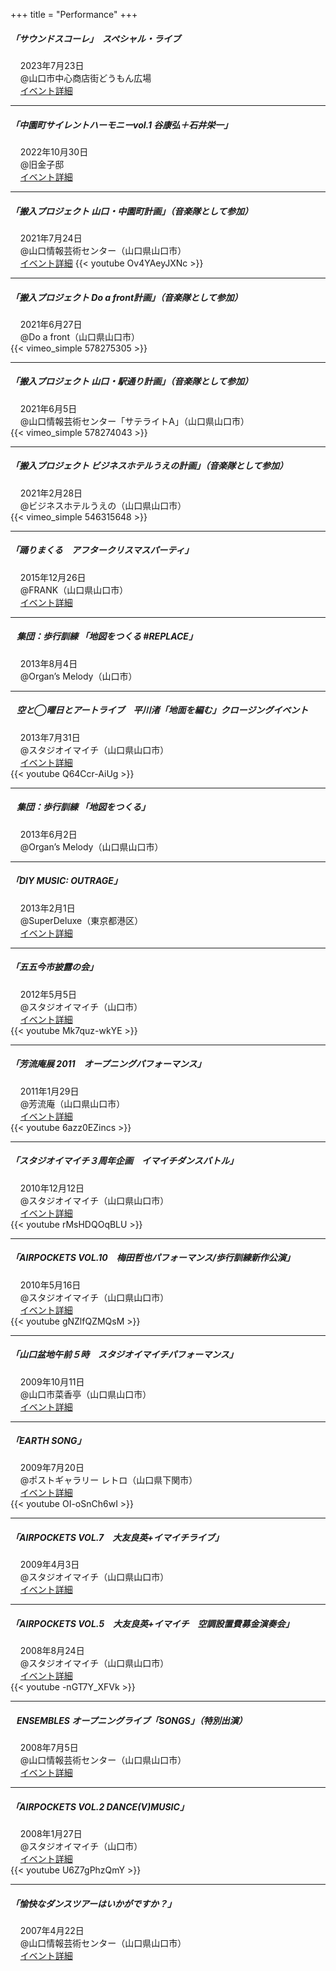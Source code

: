 +++
title = "Performance"
+++

##### 「サウンドスコーレ」　スペシャル・ライブ  
&nbsp;&nbsp;&nbsp;&nbsp;2023年7月23日  
&nbsp;&nbsp;&nbsp;&nbsp;@山口市中心商店街どうもん広場  
&nbsp;&nbsp;&nbsp;&nbsp;[イベント詳細](https://www.ycam.jp/events/2023/sound-schole/)  

***

##### 「中園町サイレントハーモニーvol.1 谷康弘＋石井栄一」  
&nbsp;&nbsp;&nbsp;&nbsp;2022年10月30日  
&nbsp;&nbsp;&nbsp;&nbsp;@旧金子邸  
&nbsp;&nbsp;&nbsp;&nbsp;[イベント詳細](https://www.ycam.jp/events/2022/nakazonocho-silent-harmony-vol1/)  

***

##### 「搬入プロジェクト 山口・中園町計画」（音楽隊として参加）  
&nbsp;&nbsp;&nbsp;&nbsp;2021年7月24日  
&nbsp;&nbsp;&nbsp;&nbsp;@山口情報芸術センター（山口県山口市）  
&nbsp;&nbsp;&nbsp;&nbsp;[イベント詳細](https://www.ycam.jp/events/2021/ycam-performance-lounge-7/)
{{< youtube Ov4YAeyJXNc >}}  

***

##### 「搬入プロジェクト Do a front計画」（音楽隊として参加）  
&nbsp;&nbsp;&nbsp;&nbsp;2021年6月27日  
&nbsp;&nbsp;&nbsp;&nbsp;@Do a front（山口県山口市）  
{{< vimeo_simple 578275305 >}}  

***

##### 「搬入プロジェクト 山口・駅通り計画」（音楽隊として参加）  
&nbsp;&nbsp;&nbsp;&nbsp;2021年6月5日  
&nbsp;&nbsp;&nbsp;&nbsp;@山口情報芸術センター「サテライトA」（山口県山口市）    
{{< vimeo_simple 578274043 >}}  

***

##### 「搬入プロジェクト ビジネスホテルうえの計画」（音楽隊として参加）  
&nbsp;&nbsp;&nbsp;&nbsp;2021年2月28日  
&nbsp;&nbsp;&nbsp;&nbsp;@ビジネスホテルうえの（山口県山口市）  
{{< vimeo_simple 546315648 >}}  

***

##### 「踊りまくる　アフタークリスマスパーティ」  
&nbsp;&nbsp;&nbsp;&nbsp;2015年12月26日  
&nbsp;&nbsp;&nbsp;&nbsp;@FRANK（山口県山口市）  
&nbsp;&nbsp;&nbsp;&nbsp;[イベント詳細](https://www.facebook.com/yoshika.matsutomi/posts/pfbid02tCDvMgdfsQiCiqTNCRLzpT9FMFVHMdjvAh1xx8LG6n8X7fH2P3EfhzMgyy7yziWZl)  

***

##### &nbsp;&nbsp;&nbsp;集団：歩行訓練 「地図をつくる #REPLACE」  
&nbsp;&nbsp;&nbsp;&nbsp;2013年8月4日  
&nbsp;&nbsp;&nbsp;&nbsp;@Organ’s Melody（山口市）  

***

##### &nbsp;&nbsp;&nbsp;空と◯曜日とアートライブ　平川渚「地面を編む」クロージングイベント  
&nbsp;&nbsp;&nbsp;&nbsp;2013年7月31日  
&nbsp;&nbsp;&nbsp;&nbsp;@スタジオイマイチ（山口県山口市）  
&nbsp;&nbsp;&nbsp;&nbsp;[イベント詳細](https://imaichi.net/?p=1929)  
{{< youtube Q64Ccr-AiUg >}}

***

##### &nbsp;&nbsp;&nbsp;集団：歩行訓練 「地図をつくる」  
&nbsp;&nbsp;&nbsp;&nbsp;2013年6月2日  
&nbsp;&nbsp;&nbsp;&nbsp;@Organ’s Melody（山口県山口市）  

***

##### 「DIY MUSIC: OUTRAGE」  
&nbsp;&nbsp;&nbsp;&nbsp;2013年2月1日  
&nbsp;&nbsp;&nbsp;&nbsp;@SuperDeluxe（東京都港区）  
&nbsp;&nbsp;&nbsp;&nbsp;[イベント詳細](https://makezine.jp/event/diymusic01/)  

***

##### 「五五今市披露の会」  
&nbsp;&nbsp;&nbsp;&nbsp;2012年5月5日  
&nbsp;&nbsp;&nbsp;&nbsp;@スタジオイマイチ（山口市）  
&nbsp;&nbsp;&nbsp;&nbsp;[イベント詳細](https://imaichi.net/?p=1229)  
{{< youtube Mk7quz-wkYE >}}  

***

##### 「芳流庵展 2011　オープニングパフォーマンス」  
&nbsp;&nbsp;&nbsp;&nbsp;2011年1月29日  
&nbsp;&nbsp;&nbsp;&nbsp;@芳流庵（山口県山口市）  
&nbsp;&nbsp;&nbsp;&nbsp;[イベント詳細](https://www.cbc-net.com/topic/2011/01/ho-ryu-ann-ten/)  
{{< youtube 6azz0EZincs >}}  

***

##### 「スタジオイマイチ３周年企画　イマイチダンスバトル」  
&nbsp;&nbsp;&nbsp;&nbsp;2010年12月12日  
&nbsp;&nbsp;&nbsp;&nbsp;@スタジオイマイチ（山口県山口市）  
&nbsp;&nbsp;&nbsp;&nbsp;[イベント詳細](https://imaichi.net/?p=333)  
{{< youtube rMsHDQOqBLU >}}  

***

##### 「AIRPOCKETS VOL.10　梅田哲也パフォーマンス/歩行訓練新作公演」  
&nbsp;&nbsp;&nbsp;&nbsp;2010年5月16日  
&nbsp;&nbsp;&nbsp;&nbsp;@スタジオイマイチ（山口県山口市）  
&nbsp;&nbsp;&nbsp;&nbsp;[イベント詳細](https://imaichi.net/?p=272)  
{{< youtube gNZlfQZMQsM >}}  

***

##### 「山口盆地午前５時　スタジオイマイチパフォーマンス」  
&nbsp;&nbsp;&nbsp;&nbsp;2009年10月11日  
&nbsp;&nbsp;&nbsp;&nbsp;@山口市菜香亭（山口県山口市）  
&nbsp;&nbsp;&nbsp;&nbsp;[イベント詳細](https://artscape.jp/blogs/blog2/2009/10/_yamaguchi_valley_section_5am.html)  

***

##### 「EARTH SONG」  
&nbsp;&nbsp;&nbsp;&nbsp;2009年7月20日  
&nbsp;&nbsp;&nbsp;&nbsp;@ポストギャラリー レトロ（山口県下関市）  
&nbsp;&nbsp;&nbsp;&nbsp;[イベント詳細](http://nkmr1950.sakura.ne.jp/wp/2009/07/23/earth-song_simonoseki/)  
{{< youtube OI-oSnCh6wI >}}  

***

##### 「AIRPOCKETS VOL.7　大友良英+イマイチライブ」  
&nbsp;&nbsp;&nbsp;&nbsp;2009年4月3日  
&nbsp;&nbsp;&nbsp;&nbsp;@スタジオイマイチ（山口県山口市）  
&nbsp;&nbsp;&nbsp;&nbsp;[イベント詳細](https://imaichi.net/?p=53)  

***

##### 「AIRPOCKETS VOL.5　大友良英+イマイチ　空調設置費募金演奏会」  
&nbsp;&nbsp;&nbsp;&nbsp;2008年8月24日  
&nbsp;&nbsp;&nbsp;&nbsp;@スタジオイマイチ（山口県山口市）  
&nbsp;&nbsp;&nbsp;&nbsp;[イベント詳細](https://imaichi.net/?p=20)  
{{< youtube -nGT7Y_XFVk >}}  

***

##### &nbsp;&nbsp;&nbsp;ENSEMBLES オープニングライブ「SONGS」（特別出演）  
&nbsp;&nbsp;&nbsp;&nbsp;2008年7月5日  
&nbsp;&nbsp;&nbsp;&nbsp;@山口情報芸術センター（山口県山口市）  
&nbsp;&nbsp;&nbsp;&nbsp;[イベント詳細](https://www.ycam.jp/events/2008/songs/)  

***

##### 「AIRPOCKETS VOL.2 DANCE(*V*)MUSIC」  
&nbsp;&nbsp;&nbsp;&nbsp;2008年1月27日  
&nbsp;&nbsp;&nbsp;&nbsp;@スタジオイマイチ（山口市）  
&nbsp;&nbsp;&nbsp;&nbsp;[イベント詳細](https://imaichi.net/?p=6)  
{{< youtube U6Z7gPhzQmY >}}  

***

##### 「愉快なダンスツアーはいかがですか？」  
&nbsp;&nbsp;&nbsp;&nbsp;2007年4月22日  
&nbsp;&nbsp;&nbsp;&nbsp;@山口情報芸術センター（山口県山口市）  
&nbsp;&nbsp;&nbsp;&nbsp;[イベント詳細](https://www.ycam.jp/events/2007/come-with-us-on-a-delightful-dance-tour/)  